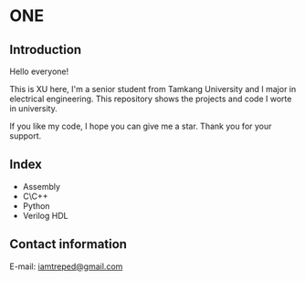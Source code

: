 # ONE


## Introduction


Hello everyone!

This is XU here, I'm a senior student from Tamkang University and I major in electrical engineering.
This repository shows the projects and code I worte in university.

If you like my code, I hope you can give me a star. Thank you for your support.


## Index


- Assembly
- C\C++
- Python
- Verilog HDL


## Contact information


E-mail: iamtreped@gmail.com
